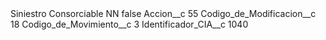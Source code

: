 <?xml version="1.0" encoding="UTF-8"?>
<CustomMetadata xmlns="http://soap.sforce.com/2006/04/metadata" xmlns:xsi="http://www.w3.org/2001/XMLSchema-instance" xmlns:xsd="http://www.w3.org/2001/XMLSchema">
    <label>Siniestro Consorciable NN</label>
    <protected>false</protected>
    <values>
        <field>Accion__c</field>
        <value xsi:type="xsd:string">55</value>
    </values>
    <values>
        <field>Codigo_de_Modificacion__c</field>
        <value xsi:type="xsd:string">18</value>
    </values>
    <values>
        <field>Codigo_de_Movimiento__c</field>
        <value xsi:type="xsd:string">3</value>
    </values>
    <values>
        <field>Identificador_CIA__c</field>
        <value xsi:type="xsd:string">1040</value>
    </values>
</CustomMetadata>
